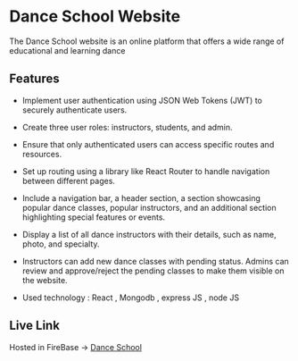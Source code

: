 # Dance School Website

The Dance School website is an online platform that offers a wide range of educational and learning dance

## Features

- Implement user authentication using JSON Web Tokens (JWT) to securely authenticate users.

- Create three user roles: instructors, students, and admin.

- Ensure that only authenticated users can access specific routes and resources.

- Set up routing using a library like React Router to handle navigation between different pages.

- Include a navigation bar, a header section, a section showcasing popular dance classes, popular instructors, and an additional section highlighting special features or events.

- Display a list of all dance instructors with their details, such as name, photo, and specialty.

- Instructors can add new dance classes with pending status. Admins can review and approve/reject the pending classes to make them visible on the website.

- Used technology : React , Mongodb , express JS , node JS

## Live Link

Hosted in FireBase -> [Dance School](https://summer-camp-with-dance-class.web.app/)
